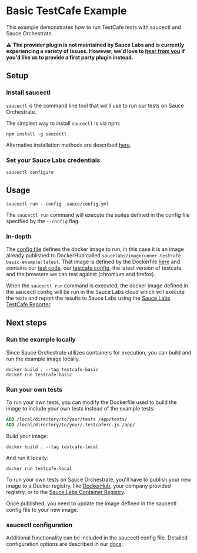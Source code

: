 # Basic TestCafe Example

This example demonstrates how to run TestCafe tests with saucectl and Sauce Orchestrate.

⚠️ **The provider plugin is not maintained by Sauce Labs and is currently
experiencing a variety of issues. However, we'd love to [hear from you](devx@saucelabs.com)
if you'd like us to provide a first party plugin instead.**

## Setup

### Install saucectl

`saucectl` is the command line tool that we'll use to run our tests on Sauce Orchestrate.

The simplest way to install `saucectl` is via npm:

```shell
npm install -g saucectl
```
Alternative installation methods are described [here](https://docs.saucelabs.com/dev/cli/saucectl/#installing-saucectl).

### Set your Sauce Labs credentials

```shell
saucectl configure
```

## Usage 

```shell
saucectl run --config .sauce/config.yml
```

The `saucectl run` command will execute the suites defined in the config file specified by the `--config` flag.

### In-depth

The [config file](./.sauce/config.yml) defines the docker image to run, in this case it is an image already published to DockerHub called `saucelabs/imagerunner-testcafe-basic-example:latest`. That image is defined by the Dockerfile [here](./Dockerfile) and contains our [test code](./tests), our [testcafe config](./.testcaferc.js), the latest version of testcafe, and the browsers we can test against (chromium and firefox).

When the `saucectl run` command is executed, the docker image defined in the saucectl config will be run in the Sauce Labs cloud which will execute the tests and report the results to Sauce Labs using the [Sauce Labs TestCafe Reporter](https://www.github.com/saucelabs/testcafe-reporter).

## Next steps

### Run the example locally

Since Sauce Orchestrate utilizes containers for execution, you can build and run the example image locally.

```shell
docker build . --tag testcafe-basic
docker run testcafe-basic
```

### Run your own tests

To run your own tests, you can modify the Dockerfile used to build the image to include your own tests instead of the example tests:

```Dockerfile
ADD /local/directory/to/your/tests /app/tests/
ADD /local/directory/to/your/.testcaferc.js /app/
```

Build your image:

```shell
docker build . --tag testcafe-local
```

And run it locally:

```shell
docker run testcafe-local
```

To run your own tests on Sauce Orchestrate, you'll have to publish your new image to a Docker registry, like [DockerHub](https://hub.docker.com), your company provided registry, or to the [Sauce Labs Container Registry](https://docs.saucelabs.com/orchestrate/saucelabs-private-registry/).

Once published, you need to update the image defined in the saucectl config file to your new image.

### saucectl configuration

Additional functionality can be included in the saucectl config file. Detailed configuration options are described in our [docs](https://docs.saucelabs.com/orchestrate/saucectl-configuration/).
